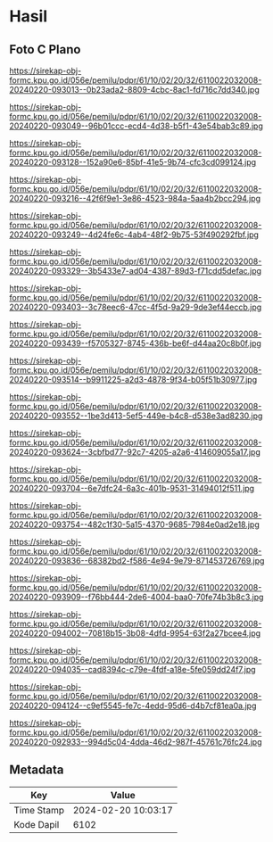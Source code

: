 # Hasil

## Foto C Plano

https://sirekap-obj-formc.kpu.go.id/056e/pemilu/pdpr/61/10/02/20/32/6110022032008-20240220-093013--0b23ada2-8809-4cbc-8ac1-fd716c7dd340.jpg

https://sirekap-obj-formc.kpu.go.id/056e/pemilu/pdpr/61/10/02/20/32/6110022032008-20240220-093049--96b01ccc-ecd4-4d38-b5f1-43e54bab3c89.jpg

https://sirekap-obj-formc.kpu.go.id/056e/pemilu/pdpr/61/10/02/20/32/6110022032008-20240220-093128--152a90e6-85bf-41e5-9b74-cfc3cd099124.jpg

https://sirekap-obj-formc.kpu.go.id/056e/pemilu/pdpr/61/10/02/20/32/6110022032008-20240220-093216--42f6f9e1-3e86-4523-984a-5aa4b2bcc294.jpg

https://sirekap-obj-formc.kpu.go.id/056e/pemilu/pdpr/61/10/02/20/32/6110022032008-20240220-093249--4d24fe6c-4ab4-48f2-9b75-53f490292fbf.jpg

https://sirekap-obj-formc.kpu.go.id/056e/pemilu/pdpr/61/10/02/20/32/6110022032008-20240220-093329--3b5433e7-ad04-4387-89d3-f71cdd5defac.jpg

https://sirekap-obj-formc.kpu.go.id/056e/pemilu/pdpr/61/10/02/20/32/6110022032008-20240220-093403--3c78eec6-47cc-4f5d-9a29-9de3ef44eccb.jpg

https://sirekap-obj-formc.kpu.go.id/056e/pemilu/pdpr/61/10/02/20/32/6110022032008-20240220-093439--f5705327-8745-436b-be6f-d44aa20c8b0f.jpg

https://sirekap-obj-formc.kpu.go.id/056e/pemilu/pdpr/61/10/02/20/32/6110022032008-20240220-093514--b9911225-a2d3-4878-9f34-b05f51b30977.jpg

https://sirekap-obj-formc.kpu.go.id/056e/pemilu/pdpr/61/10/02/20/32/6110022032008-20240220-093552--1be3d413-5ef5-449e-b4c8-d538e3ad8230.jpg

https://sirekap-obj-formc.kpu.go.id/056e/pemilu/pdpr/61/10/02/20/32/6110022032008-20240220-093624--3cbfbd77-92c7-4205-a2a6-414609055a17.jpg

https://sirekap-obj-formc.kpu.go.id/056e/pemilu/pdpr/61/10/02/20/32/6110022032008-20240220-093704--6e7dfc24-6a3c-401b-9531-31494012f511.jpg

https://sirekap-obj-formc.kpu.go.id/056e/pemilu/pdpr/61/10/02/20/32/6110022032008-20240220-093754--482c1f30-5a15-4370-9685-7984e0ad2e18.jpg

https://sirekap-obj-formc.kpu.go.id/056e/pemilu/pdpr/61/10/02/20/32/6110022032008-20240220-093836--68382bd2-f586-4e94-9e79-871453726769.jpg

https://sirekap-obj-formc.kpu.go.id/056e/pemilu/pdpr/61/10/02/20/32/6110022032008-20240220-093909--f76bb444-2de6-4004-baa0-70fe74b3b8c3.jpg

https://sirekap-obj-formc.kpu.go.id/056e/pemilu/pdpr/61/10/02/20/32/6110022032008-20240220-094002--70818b15-3b08-4dfd-9954-63f2a27bcee4.jpg

https://sirekap-obj-formc.kpu.go.id/056e/pemilu/pdpr/61/10/02/20/32/6110022032008-20240220-094035--cad8394c-c79e-4fdf-a18e-5fe059dd24f7.jpg

https://sirekap-obj-formc.kpu.go.id/056e/pemilu/pdpr/61/10/02/20/32/6110022032008-20240220-094124--c9ef5545-fe7c-4edd-95d6-d4b7cf81ea0a.jpg

https://sirekap-obj-formc.kpu.go.id/056e/pemilu/pdpr/61/10/02/20/32/6110022032008-20240220-092933--994d5c04-4dda-46d2-987f-45761c76fc24.jpg


## Metadata

| Key        | Value               |
| ---------- | ------------------- |
| Time Stamp | 2024-02-20 10:03:17 |
| Kode Dapil | 6102                |



